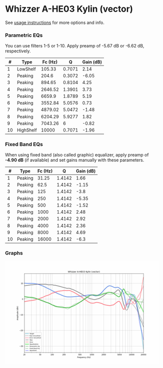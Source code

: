 # Whizzer A-HE03 Kylin (vector)
See [usage instructions](https://github.com/jaakkopasanen/AutoEq#usage) for more options and info.

### Parametric EQs
You can use filters 1-5 or 1-10. Apply preamp of -5.67 dB or -6.62 dB, respectively.

|   # | Type      |   Fc (Hz) |      Q |   Gain (dB) |
|-----|-----------|-----------|--------|-------------|
|   1 | LowShelf  |    105.33 | 0.7071 |        2.14 |
|   2 | Peaking   |    204.6  | 0.3072 |       -6.05 |
|   3 | Peaking   |    894.65 | 0.8104 |        4.25 |
|   4 | Peaking   |   2646.52 | 1.3901 |        3.73 |
|   5 | Peaking   |   6659.9  | 1.8789 |        5.19 |
|   6 | Peaking   |   3552.84 | 5.0576 |        0.73 |
|   7 | Peaking   |   4879.02 | 5.0472 |       -1.48 |
|   8 | Peaking   |   6204.29 | 5.9277 |        1.82 |
|   9 | Peaking   |   7043.26 | 6      |       -0.82 |
|  10 | HighShelf |  10000    | 0.7071 |       -1.96 |

### Fixed Band EQs
When using fixed band (also called graphic) equalizer, apply preamp of **-4.90 dB** (if available) and set gains manually with these parameters.

|   # | Type    |   Fc (Hz) |      Q |   Gain (dB) |
|-----|---------|-----------|--------|-------------|
|   1 | Peaking |     31.25 | 1.4142 |        1.66 |
|   2 | Peaking |     62.5  | 1.4142 |       -1.15 |
|   3 | Peaking |    125    | 1.4142 |       -3.8  |
|   4 | Peaking |    250    | 1.4142 |       -5.35 |
|   5 | Peaking |    500    | 1.4142 |       -1.52 |
|   6 | Peaking |   1000    | 1.4142 |        2.48 |
|   7 | Peaking |   2000    | 1.4142 |        2.92 |
|   8 | Peaking |   4000    | 1.4142 |        2.36 |
|   9 | Peaking |   8000    | 1.4142 |        4.69 |
|  10 | Peaking |  16000    | 1.4142 |       -6.3  |

### Graphs
![](./Whizzer%20A-HE03%20Kylin%20(vector).png)
